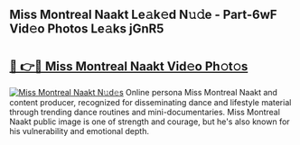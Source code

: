 ## Miss Montreal Naakt Le𝚊k𝚎d N𝚞𝚍e - Part-6wF Vid𝚎o Photos Le𝚊ks jGnR5

# <h2><a href="http://fb9tw6g.evod.top/?m=Miss+Montreal+Naakt">🔗 👉🔴 Miss Montreal Naakt Vid𝚎o Ph𝚘t𝚘s</a></h2>

[![Miss Montreal Naakt N𝚞d𝚎s](https://i.imgur.com/8V9OHl7.gif)](http://fb9tw6g.evod.top/?m=Miss+Montreal+Naakt)
Online persona Miss Montreal Naakt and content producer, recognized for disseminating dance and lifestyle material through trending dance routines and mini-documentaries. Miss Montreal Naakt public image is one of strength and courage, but he's also known for his vulnerability and emotional depth. 
